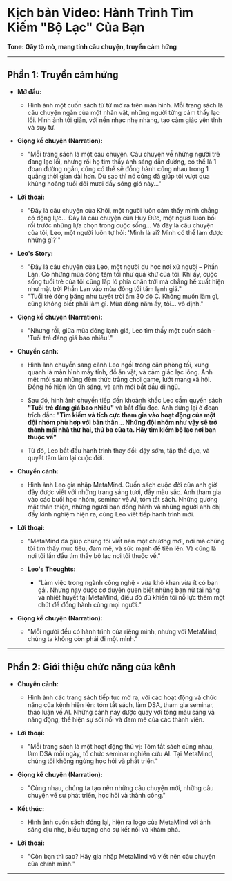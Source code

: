 # **Kịch bản Video: Hành Trình Tìm Kiếm "Bộ Lạc" Của Bạn**

**Tone: Gây tò mò, mang tính câu chuyện, truyền cảm hứng**

---

## **Phần 1: Truyền cảm hứng**

- **Mở đầu:**
  - Hình ảnh một cuốn sách từ từ mở ra trên màn hình. Mỗi trang sách là câu chuyện ngắn của một nhân vật, những người từng cảm thấy lạc lối. Hình ảnh tối giản, với nền nhạc nhẹ nhàng, tạo cảm giác yên tĩnh và suy tư.

- **Giọng kể chuyện (Narration):**
  - "Mỗi trang sách là một câu chuyện. Câu chuyện về những người trẻ đang lạc lối, nhưng rồi họ tìm thấy ánh sáng dẫn đường, có thể là 1 đoạn đường ngắn, cũng có thể sẽ đồng hành cũng nhau trong 1 quãng thời gian dài hơn. Dù sao thì nó cũng đã giúp tôi vượt qua khủng hoảng tuổi đôi mươi đầy sóng gió này..."

- **Lời thoại:**
  - "Đây là câu chuyện của Khôi, một người luôn cảm thấy mình chẳng có động lực... Đây là câu chuyện của Huy Đức, một người luôn bối rối trước những lựa chọn trong cuộc sống... Và đây là câu chuyện của tôi, Leo, một người luôn tự hỏi: 'Mình là ai? Mình có thể làm được những gì?'"

- **Leo's Story:**
  - "Đây là câu chuyện của Leo, một người du học nơi xứ người – Phần Lan. Có những mùa đông tăm tối như quá khứ của tôi. Khi ấy, cuộc sống tuổi trẻ của tôi cũng lấp ló phía chân trời mà chẳng hề xuất hiện như mặt trời Phần Lan vào mùa đông tối tăm lạnh giá."
  - "Tuổi trẻ đóng băng như tuyết trời âm 30 độ C. Không muốn làm gì, cũng không biết phải làm gì. Mùa đông năm ấy, tôi... vô định."

- **Giọng kể chuyện (Narration):**
  - "Nhưng rồi, giữa mùa đông lạnh giá, Leo tìm thấy một cuốn sách - 'Tuổi trẻ đáng giá bao nhiêu'."

- **Chuyển cảnh:**
  - Hình ảnh chuyển sang cảnh Leo ngồi trong căn phòng tối, xung quanh là màn hình máy tính, đồ ăn vặt, và cảm giác lạc lõng. Anh mệt mỏi sau những đêm thức trắng chơi game, lướt mạng xã hội. Đồng hồ hiện lên 9h sáng, và anh mới bắt đầu đi ngủ.

  - Sau đó, hình ảnh chuyển tiếp đến khoảnh khắc Leo cầm quyển sách **"Tuổi trẻ đáng giá bao nhiêu"** và bắt đầu đọc. Anh dừng lại ở đoạn trích dẫn: **"Tìm kiếm và tích cực tham gia vào hoạt động của một đội nhóm phù hợp với bản thân... Những đội nhóm như vậy sẽ trở thành mái nhà thứ hai, thứ ba của ta. Hãy tìm kiếm bộ lạc nơi bạn thuộc về"**

  - Từ đó, Leo bắt đầu hành trình thay đổi: dậy sớm, tập thể dục, và quyết tâm làm lại cuộc đời.

- **Chuyển cảnh:**
  - Hình ảnh Leo gia nhập MetaMind. Cuốn sách cuộc đời của anh giờ đây được viết với những trang sáng tươi, đầy màu sắc. Anh tham gia vào các buổi học nhóm, seminar về AI, tóm tắt sách. Những gương mặt thân thiện, những người bạn đồng hành và những người anh chị đầy kinh nghiệm hiện ra, cùng Leo viết tiếp hành trình mới.

- **Lời thoại:**
  - "MetaMind đã giúp chúng tôi viết nên một chương mới, nơi mà chúng tôi tìm thấy mục tiêu, đam mê, và sức mạnh để tiến lên. Và cũng là nơi tôi lần đầu tìm thấy bộ lạc nơi tôi thuộc về."

  - **Leo's Thoughts:**
    - "Làm việc trong ngành công nghệ - vừa khô khan vừa ít có bạn gái. Nhưng nay được cơ duyên quen biết những bạn nữ tài năng và nhiệt huyết tại MetaMind, điều đó đủ khiến tôi nỗ lực thêm một chút để đồng hành cùng mọi người."

- **Giọng kể chuyện (Narration):**
  - "Mỗi người đều có hành trình của riêng mình, nhưng với MetaMind, chúng ta không còn phải đi một mình."

---

## **Phần 2: Giới thiệu chức năng của kênh**

- **Chuyển cảnh:**
  - Hình ảnh các trang sách tiếp tục mở ra, với các hoạt động và chức năng của kênh hiện lên: tóm tắt sách, làm DSA, tham gia seminar, thảo luận về AI. Những cảnh này được quay với tông màu sáng và năng động, thể hiện sự sôi nổi và đam mê của các thành viên.

- **Lời thoại:**
  - "Mỗi trang sách là một hoạt động thú vị: Tóm tắt sách cùng nhau, làm DSA mỗi ngày, tổ chức seminar nghiên cứu AI. Tại MetaMind, chúng tôi không ngừng học hỏi và phát triển."

- **Giọng kể chuyện (Narration):**
  - "Cùng nhau, chúng ta tạo nên những câu chuyện mới, những câu chuyện về sự phát triển, học hỏi và thành công."

- **Kết thúc:**
  - Hình ảnh cuốn sách đóng lại, hiện ra logo của MetaMind với ánh sáng dịu nhẹ, biểu tượng cho sự kết nối và khám phá.

- **Lời thoại:**
  - "Còn bạn thì sao? Hãy gia nhập MetaMind và viết nên câu chuyện của chính mình."

---

